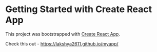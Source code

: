 # Getting Started with Create React App

This project was bootstrapped with [Create React App](https://github.com/facebook/create-react-app).

Check this out - https://lakshya2611.github.io/myapp/
